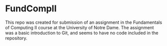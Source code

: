 # FundCompII

This repo was created for submission of an assignment in the Fundamentals of Computing II course at the University of Notre Dame.  The assignment was a basic introduction to Git, and seems to have no code included in the repository.
